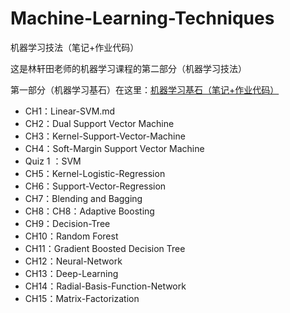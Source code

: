 # Machine-Learning-Techniques
机器学习技法（笔记+作业代码）

这是林轩田老师的机器学习课程的第二部分（机器学习技法）

第一部分（机器学习基石）在这里：[机器学习基石（笔记+作业代码）](https://github.com/Chillstepp/Machine-Learning-Foundations)

 - CH1：Linear-SVM.md
 - CH2：Dual Support Vector Machine
 - CH3：Kernel-Support-Vector-Machine
 - CH4：Soft-Margin Support Vector Machine
 - Quiz 1 ：SVM
 - CH5：Kernel-Logistic-Regression
 - CH6：Support-Vector-Regression
 - CH7：Blending and Bagging
 - CH8：CH8：Adaptive Boosting
 - CH9：Decision-Tree
 - CH10：Random Forest 
 - CH11：Gradient Boosted Decision Tree
 - CH12：Neural-Network
 - CH13：Deep-Learning
 - CH14：Radial-Basis-Function-Network
 - CH15：Matrix-Factorization
